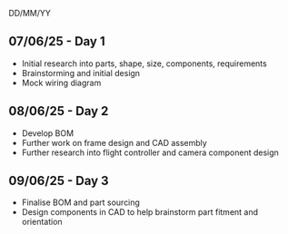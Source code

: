 DD/MM/YY
## 07/06/25 - Day 1
 - Initial research into parts, shape, size, components, requirements
 - Brainstorming and initial design
 - Mock wiring diagram

## 08/06/25 - Day 2
 - Develop BOM
 - Further work on frame design and CAD assembly
 - Further research into flight controller and camera component design

## 09/06/25 - Day 3
 - Finalise BOM and part sourcing
 - Design components in CAD to help brainstorm part fitment and orientation
